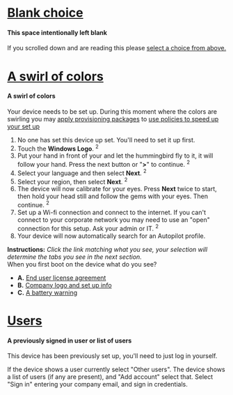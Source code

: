 # [Blank choice](#tab/firstBlank)

#### This space intentionally left blank

If you scrolled down and are reading this please [select a choice from above.](#set-up-flows)

# [A swirl of colors](#tab/OOBEswirl)

#### A swirl of colors

Your device needs to be set up. During this moment where the colors are swirling you may [apply provisioning packages](hololens-provisioning.md) to [use policies to speed up your set up](#use-policies-to-speed-up-your-set-up)

1. No one has set this device up set. You'll need to set it up first.
1. Touch the **Windows Logo**. <sup>2</sup>
1. Put your hand in front of your and let the hummingbird fly to it, it will follow your hand. Press the next button or "**>**" to continue. <sup>2</sup>
1. Select your language and then select **Next**. <sup>2</sup>
1. Select your region, then select **Next**. <sup>2</sup>
1. The device will now calibrate for your eyes. Press **Next** twice to start, then hold your head still and follow the gems with your eyes. Then continue. <sup>2</sup>
1. Set up a Wi-fi connection and connect to the internet. If you can't connect to your corporate network you may need to use an "open" connection for this setup. Ask your admin or IT. <sup>2</sup>
1. Your device will now automatically search for an Autopilot profile.

**Instructions:** *Click the link matching what you see, your selection will determine the tabs you see in the next section.*
<br> When you first boot on the device what do you see?

- **A.** [End user license agreement](#end-user-license-agreement-1)
- **B.** [Company logo and set up info](#end-user-license-agreement-1)
- **C.** [A battery warning](#end-user-license-agreement-1)

# [Users](#tab/Users)

#### A previously signed in user or list of users

This device has been previously set up, you'll need to just log in yourself.

If the device shows a user currently select "Other users".
The device shows a list of users (if any are present), and "Add account" select that.
Select "Sign in" entering your company email, and sign in credentials.

